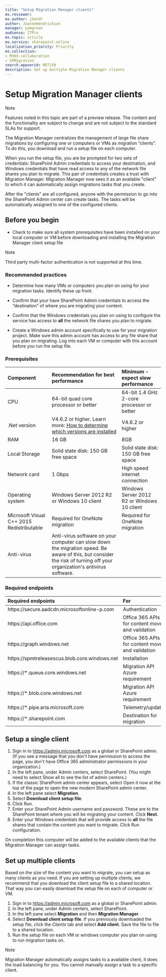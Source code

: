 ```yaml
---
title: "Setup Migration Manager clients"
ms.reviewer: 
ms.author: jhendr
author: JoanneHendrickson
manager: pamgreen
audience: ITPro
ms.topic: article
ms.service: sharepoint-online
localization_priority: Priority
ms.collection: 
- M365-collaboration
- SPMigration
search.appverid: MET150
description: Set up multiple Migration Manager clients
---
```


# Setup Migration Manager clients

>[!Note]
>Features noted in this topic are part of a preview release. The content and the functionality are subject to change and are not subject to the standard SLAs for support.


The Migration Manager centralizes the management of large file share migrations by configuring one or computers or VMs as migration “clients”.  To do this, you download and run a setup file on each computer.  

When you run the setup file, you are be prompted for two sets of credentials: SharePoint Admin credentials to access your destination, and Windows credentials that have read access to any of the network file shares you plan to migrate. This pair of credentials creates a trust with Migration Manager.  Migration Manager now sees it as an available "client" to which it can automatically assign migrations tasks that you create.

After the "clients" are all configured, anyone with the permission to go into the SharePoint Admin center can create tasks.  The tasks will be automatically assigned to one of the configured clients. 


## Before you begin

- Check to make sure all system prerequisites have been installed on your local computer or VM before downloading and installing the Migration Manager client setup file

>[!Note]
>Third party multi-factor authentication is not supported at this time.




### Recommended practices

- Determine how many VMs or computers you plan on using for your migration tasks. Identify these up front.

- Confirm that your have SharePoint Admin credentials to access the “destination” of where you are migrating your content.

- Confirm that the Windows credentials you plan on using to configure the service has access to **all** the network file shares you plan to migrate.  

- Create a Windows admin account specifically to use for your migration project. Make sure this admin account has access to any file share that you plan on migrating. Log into each VM or computer with this account before you run the setup file.




### Prerequisites
|**Component**|**Recommendation for best performance**|**Minimum - expect slow performance**|
|:-----|:------|:-----|
|CPU|64-bit quad core processor or better|64-bit 1.4 GHz 2-core processor or better|
|.Net version|V4.6.2 or higher. Learn more: [How to determine which versions are installed](https://docs.microsoft.com/dotnet/framework/migration-guide/how-to-determine-which-versions-are-installed)|V4.6.2 or higher|
|RAM|16 GB|8GB|
|Local Storage|Solid state disk: 150 GB free space|Solid state disk: 150 GB free space|
|Network card|1 Gbps|High speed internet connection|
|Operating system|Windows Server 2012 R2 or Windows 10 client|Windows Server 2012 R2 or Windows 10 client|
|Microsoft Visual C++ 2015 Redistributable|Required for OneNote migration|Required for OneNote migration|
|Anti-virus|Anti-virus software on your computer can slow down the migration speed. Be aware of this, but consider the risk of turning off your organization's antivirus software. |</br>

### Required endpoints

|**Required endpoints**|**For**|
|:-----|:-----|
|https://secure.<spam><spam>aadcdn.microsoftonline-p<spam><spam>.com|Authentication|
|https://<spam><spam>api.office<spam><spam>.com|Office 365 APIs for content move and validation|
|https://<spam><spam>graph.windows<spam><spam>.net|Office 365 APIs for content move and validation|
|https://<spam><spam>spmtreleasescus.blob.core.windows<spam><spam>.net|Installation|
|https://*<spam><spam>.queue.core.windows<spam><spam>.net|Migration API Azure requirement|
|https://*.<spam><spam>blob.core.windows<spam><spam>.net|Migration API Azure requirement|
|https://*.<spam><spam>pipe.aria.microsoft<spam><spam>.com|Telemetry/update|
|https://*.<spam><spam>sharepoint<spam><spam>.com|Destination for migration|


## Setup a single client

1. Sign in to https://admin.microsoft.com as a global or SharePoint admin. (If you see a message that you don't have permission to access the page, you don't have Office 365 administrator permissions in your organization.)
2. In the left pane, under Admin centers, select SharePoint. (You might need to select Show all to see the list of admin centers.)
3. If the classic SharePoint admin center appears, select Open it now at the top of the page to open the new modern SharePoint admin center.
4. In the left pane select **Migration**.
5. Select **Download client setup file**.  
6. Click Run.
7. Enter your SharePoint Admin username and password.  These are to the SharePoint tenant where you will be migrating your content. Click **Next**.
8. Enter your Windows credentials that will provide access to **all** the file shares that contain the content you want to migrate.  Click Run configuration. 

On completion this computer will be added to the available clients that the Migration Manager can assign tasks.


## Set up multiple clients

Based on the size of the content you want to migrate, you can setup as many clients as you need. If you are setting up multiple clients, we recommend that you download the client setup file to a shared location. That way you can easily download the setup file on each of computer or VM.  

1. Sign in to https://admin.microsoft.com as a global or SharePoint admin.
2. In the left pane, under Admin centers, select SharePoint.
3. In the left pane select **Migration** and then **Migration Manager**.
4. Select **Download client setup file**.  If you previously downloaded the setup file, click the *Clients* tab and select **Add client**.  Save the file to file to a shared location.
5. Run the setup file on each VM or windows computer you plan on using to run migration tasks on.

>[!Note]
> Migration Manager automatically assigns tasks to a available client, it does the load balancing for you. You cannot manually assign a task to a specific client.
  